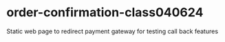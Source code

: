 # order-confirmation-class040624
Static web page to redirect payment gateway for testing call back features
